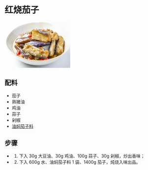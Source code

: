 # 红烧茄子

![红烧茄子](/images/红烧茄子.jpg)

## 配料

- 茄子
- 熟猪油
- 鸡油
- 蒜子
- 剁椒
- [油焖茄子料](/配料/油焖茄子料.md)

## 步骤

- 1. 下入 30g 大豆油、30g 鸡油、100g 蒜子、30g 剁椒，炒出香味；
- 2. 下入 600g 水、油焖茄子料 1 袋、1400g 茄子，炖烧入味出品。
